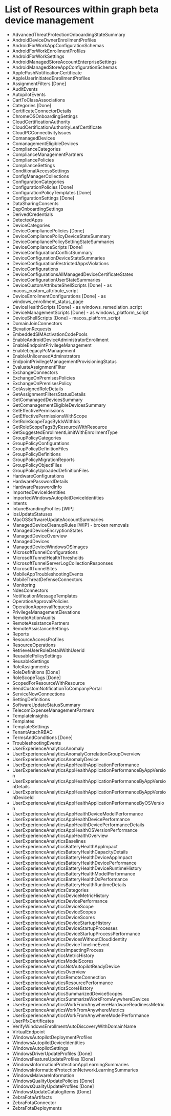 # List of Resources within graph beta device management

- AdvancedThreatProtectionOnboardingStateSummary
- AndroidDeviceOwnerEnrollmentProfiles
- AndroidForWorkAppConfigurationSchemas
- AndroidForWorkEnrollmentProfiles
- AndroidForWorkSettings
- AndroidManagedStoreAccountEnterpriseSettings
- AndroidManagedStoreAppConfigurationSchemas
- ApplePushNotificationCertificate
- AppleUserInitiatedEnrollmentProfiles
- AssignmentFilters [Done]
- AuditEvents
- AutopilotEvents
- CartToClassAssociations
- Categories [Done]
- CertificateConnectorDetails
- ChromeOSOnboardingSettings
- CloudCertificationAuthority
- CloudCertificationAuthorityLeafCertificate
- CloudPCConnectivityIssues
- ComanagedDevices
- ComanagementEligibleDevices
- ComplianceCategories
- ComplianceManagementPartners
- CompliancePolicies 
- ComplianceSettings 
- ConditionalAccessSettings
- ConfigManagerCollections
- ConfigurationCategories
- ConfigurationPolicies [Done]
- ConfigurationPolicyTemplates [Done]
- ConfigurationSettings [Done]
- DataSharingConsents
- DepOnboardingSettings
- DerivedCredentials
- DetectedApps
- DeviceCategories
- DeviceCompliancePolicies [Done]
- DeviceCompliancePolicyDeviceStateSummary
- DeviceCompliancePolicySettingStateSummaries
- DeviceComplianceScripts [Done]
- DeviceConfigurationConflictSummary
- DeviceConfigurationDeviceStateSummaries
- DeviceConfigurationRestrictedAppsViolations
- DeviceConfigurations
- DeviceConfigurationsAllManagedDeviceCertificateStates
- DeviceConfigurationUserStateSummaries
- DeviceCustomAttributeShellScripts [Done] - as macos_custom_attribute_script
- DeviceEnrollmentConfigurations [Done] - as windows_enrollment_status_page
- DeviceHealthScripts [Done] - as windows_remediation_script
- DeviceManagementScripts [Done] - as windows_platform_script
- DeviceShellScripts [Done] - macos_platform_script
- DomainJoinConnectors
- ElevationRequests
- EmbeddedSIMActivationCodePools
- EnableAndroidDeviceAdministratorEnrollment
- EnableEndpointPrivilegeManagement
- EnableLegacyPcManagement
- EnableUnlicensedAdminstrators
- EndpointPrivilegeManagementProvisioningStatus
- EvaluateAssignmentFilter
- ExchangeConnectors
- ExchangeOnPremisesPolicies
- ExchangeOnPremisesPolicy
- GetAssignedRoleDetails
- GetAssignmentFiltersStatusDetails
- GetComanagedDevicesSummary
- GetComanagementEligibleDevicesSummary
- GetEffectivePermissions
- GetEffectivePermissionsWithScope
- GetRoleScopeTagsByIdsWithIds
- GetRoleScopeTagsByResourceWithResource
- GetSuggestedEnrollmentLimitWithEnrollmentType
- GroupPolicyCategories
- GroupPolicyConfigurations
- GroupPolicyDefinitionFiles
- GroupPolicyDefinitions
- GroupPolicyMigrationReports
- GroupPolicyObjectFiles
- GroupPolicyUploadedDefinitionFiles
- HardwareConfigurations
- HardwarePasswordDetails
- HardwarePasswordInfo
- ImportedDeviceIdentities
- ImportedWindowsAutopilotDeviceIdentities
- Intents
- IntuneBrandingProfiles [WIP]
- IosUpdateStatuses
- MacOSSoftwareUpdateAccountSummaries
- ManagedDeviceCleanupRules [WIP] - broken removals
- ManagedDeviceEncryptionStates
- ManagedDeviceOverview
- ManagedDevices
- ManagedDeviceWindowsOSImages
- MicrosoftTunnelConfigurations
- MicrosoftTunnelHealthThresholds
- MicrosoftTunnelServerLogCollectionResponses
- MicrosoftTunnelSites
- MobileAppTroubleshootingEvents
- MobileThreatDefenseConnectors
- Monitoring
- NdesConnectors
- NotificationMessageTemplates
- OperationApprovalPolicies
- OperationApprovalRequests
- PrivilegeManagementElevations
- RemoteActionAudits
- RemoteAssistancePartners
- RemoteAssistanceSettings
- Reports
- ResourceAccessProfiles
- ResourceOperations
- RetrieveUserRoleDetailWithUserid
- ReusablePolicySettings
- ReusableSettings
- RoleAssignments
- RoleDefinitions [Done]
- RoleScopeTags [Done]
- ScopedForResourceWithResource
- SendCustomNotificationToCompanyPortal
- ServiceNowConnections
- SettingDefinitions
- SoftwareUpdateStatusSummary
- TelecomExpenseManagementPartners
- TemplateInsights
- Templates
- TemplateSettings
- TenantAttachRBAC
- TermsAndConditions [Done]
- TroubleshootingEvents
- UserExperienceAnalyticsAnomaly
- UserExperienceAnalyticsAnomalyCorrelationGroupOverview
- UserExperienceAnalyticsAnomalyDevice
- UserExperienceAnalyticsAppHealthApplicationPerformance
- UserExperienceAnalyticsAppHealthApplicationPerformanceByAppVersion
- UserExperienceAnalyticsAppHealthApplicationPerformanceByAppVersionDetails
- UserExperienceAnalyticsAppHealthApplicationPerformanceByAppVersionDeviceId
- UserExperienceAnalyticsAppHealthApplicationPerformanceByOSVersion
- UserExperienceAnalyticsAppHealthDeviceModelPerformance
- UserExperienceAnalyticsAppHealthDevicePerformance
- UserExperienceAnalyticsAppHealthDevicePerformanceDetails
- UserExperienceAnalyticsAppHealthOSVersionPerformance
- UserExperienceAnalyticsAppHealthOverview
- UserExperienceAnalyticsBaselines
- UserExperienceAnalyticsBatteryHealthAppImpact
- UserExperienceAnalyticsBatteryHealthCapacityDetails
- UserExperienceAnalyticsBatteryHealthDeviceAppImpact
- UserExperienceAnalyticsBatteryHealthDevicePerformance
- UserExperienceAnalyticsBatteryHealthDeviceRuntimeHistory
- UserExperienceAnalyticsBatteryHealthModelPerformance
- UserExperienceAnalyticsBatteryHealthOsPerformance
- UserExperienceAnalyticsBatteryHealthRuntimeDetails
- UserExperienceAnalyticsCategories
- UserExperienceAnalyticsDeviceMetricHistory
- UserExperienceAnalyticsDevicePerformance
- UserExperienceAnalyticsDeviceScope
- UserExperienceAnalyticsDeviceScopes
- UserExperienceAnalyticsDeviceScores
- UserExperienceAnalyticsDeviceStartupHistory
- UserExperienceAnalyticsDeviceStartupProcesses
- UserExperienceAnalyticsDeviceStartupProcessPerformance
- UserExperienceAnalyticsDevicesWithoutCloudIdentity
- UserExperienceAnalyticsDeviceTimelineEvent
- UserExperienceAnalyticsImpactingProcess
- UserExperienceAnalyticsMetricHistory
- UserExperienceAnalyticsModelScores
- UserExperienceAnalyticsNotAutopilotReadyDevice
- UserExperienceAnalyticsOverview
- UserExperienceAnalyticsRemoteConnection
- UserExperienceAnalyticsResourcePerformance
- UserExperienceAnalyticsScoreHistory
- UserExperienceAnalyticsSummarizedDeviceScopes
- UserExperienceAnalyticsSummarizeWorkFromAnywhereDevices
- UserExperienceAnalyticsWorkFromAnywhereHardwareReadinessMetric
- UserExperienceAnalyticsWorkFromAnywhereMetrics
- UserExperienceAnalyticsWorkFromAnywhereModelPerformance
- UserPfxCertificates
- VerifyWindowsEnrollmentAutoDiscoveryWithDomainName
- VirtualEndpoint
- WindowsAutopilotDeploymentProfiles
- WindowsAutopilotDeviceIdentities
- WindowsAutopilotSettings
- WindowsDriverUpdateProfiles [Done]
- WindowsFeatureUpdateProfiles [Done]
- WindowsInformationProtectionAppLearningSummaries
- WindowsInformationProtectionNetworkLearningSummaries
- WindowsMalwareInformation
- WindowsQualityUpdatePolicies [Done]
- WindowsQualityUpdateProfiles [Done]
- WindowsUpdateCatalogItems [Done]
- ZebraFotaArtifacts
- ZebraFotaConnector
- ZebraFotaDeployments
